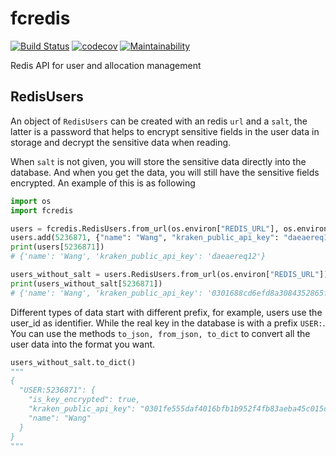 # fcredis
[![Build Status](https://travis-ci.com/forever-am/fcredis.svg?branch=master)](https://travis-ci.com/forever-am/fcredis)
[![codecov](https://codecov.io/gh/forever-am/fcredis/branch/master/graph/badge.svg)](https://codecov.io/gh/forever-am/fcredis)
[![Maintainability](https://api.codeclimate.com/v1/badges/223b776a230b67ed426c/maintainability)](https://codeclimate.com/github/forever-am/fcredis/maintainability)

Redis API for user and allocation management

## RedisUsers

An object of `RedisUsers` can be created with an redis `url` and a `salt`, the latter is a password that helps 
to encrypt sensitive fields in the user data in storage and decrypt the sensitive data when reading.

When `salt` is not given, you will store the sensitive data directly into the database. And when you get the data,
you will still have the sensitive fields encrypted. An example of this is as following

```python
import os
import fcredis

users = fcredis.RedisUsers.from_url(os.environ["REDIS_URL"], os.environ.get("REDIS_USERS_SALT"))
users.add(5236871, {"name": "Wang", "kraken_public_api_key": "daeaereq12"})
print(users[5236871])
# {'name': 'Wang', 'kraken_public_api_key': 'daeaereq12'}

users_without_salt = users.RedisUsers.from_url(os.environ["REDIS_URL"])
print(users_without_salt[5236871])
# {'name': 'Wang', 'kraken_public_api_key': '0301688cd6efd8a3084352865ffade534ba3e20c9e3a527b5eb1b57e80c6f802782966ff897ecfe4843b4817d2286a05b570b852ab51d6bde1b4bcd652c6a3d7e9ed8fb54db4ac89597b6df07153001a60f3', 'is_key_encrypted': True}
```

Different types of data start with different prefix, for example, users use the user_id as identifier.
While the real key in the database is with a prefix `USER:`.
You can use the methods `to_json, from_json, to_dict` to convert all the user data into the format you want.

```python
users_without_salt.to_dict()
"""
{
  "USER:5236871": {
    "is_key_encrypted": true,
    "kraken_public_api_key": "0301fe555daf4016bfb1b952f4fb83aeba45c015d9ebb15980ad710bebe8323af24528d25e52c74698560d7c212034e822354500051b66b1e42653bf88bda8f42d3ea3411697809f7a098e19ef427fafb093",
    "name": "Wang"
  }
}
"""
``` 